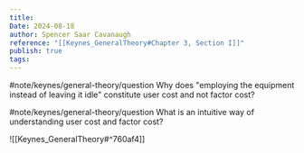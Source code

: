 ```yaml
---
title: 
Date: 2024-08-18
author: Spencer Saar Cavanaugh
reference: "[[Keynes_GeneralTheory#Chapter 3, Section I]]"
publish: true
tags:
---
```


#note/keynes/general-theory/question Why does "employing the equipment instead of leaving it idle" constitute user cost and not factor cost?

#note/keynes/general-theory/question What is an intuitive way of understanding user cost and factor cost?

![[Keynes_GeneralTheory#^760af4]]